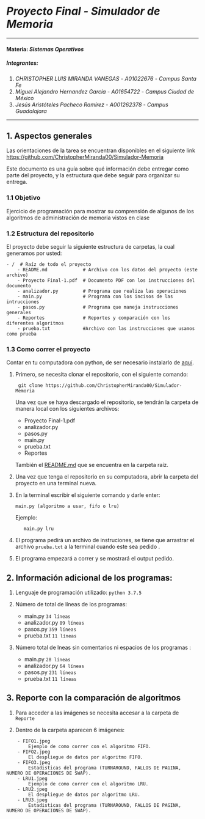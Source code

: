 # *Proyecto Final - Simulador de Memoria*
---
#### Materia: *Sistemas Operativos*

##### Integrantes:
1. *CHRISTOPHER LUIS MIRANDA VANEGAS* - *A01022676* - *Campus Santa Fe*
2. *Miguel Alejandro Hernandez Garcia* - *A01654722* - *Campus Ciudad de México*
3. *Jesús Aristóteles Pacheco Ramírez* - *A001262378* - *Campus Guadalajara*

---
## 1. Aspectos generales

Las orientaciones de la tarea se encuentran disponibles en el siguiente link https://github.com/ChristopherMiranda00/Simulador-Memoria

Este documento es una guía sobre qué información debe entregar como parte del proyecto, y la estructura que debe seguir para organizar su entrega.

### 1.1 Objetivo
Ejercicio de programación para mostrar su comprensión de algunos de
los algoritmos de administración de memoria vistos en clase


### 1.2 Estructura del repositorio

El proyecto debe seguir la siguiente estructura de carpetas, la cual generamos por usted:
```
- /  # Raíz de todo el proyecto
    - README.md			    # Archivo con los datos del proyecto (este archivo)
    - Proyecto Final-1.pdf	# Documento PDF con los instrucciones del documento 
    - analizador.py			# Programa que realiza las operaciones
    - main.py		        # Programa con los incisos de las intrucciones
    - pasos.py		        # Programa que maneja instrucciones generales
    - Reportes              # Reportes y comparación con los diferentes algoritmos
    - prueba.txt            #Archivo con las instrucciones que usamos como prueba 
```

### 1.3 Como correr el proyecto

Contar en tu computadora con python, de ser necesario instalarlo de [aquí](https://python.uptodown.com/windows).

1. Primero, se necesita clonar el repositorio, con el siguiente comando:

   ```
    git clone https://github.com/ChristopherMiranda00/Simulador-Memoria
    ```

    Una vez que se haya descargado el repositorio, se tendrán la carpeta de manera local con los siguientes archivos:
     
     - Proyecto Final-1.pdf
     - analizador.py
     - pasos.py
     - main.py
     - prueba.txt
     - Reportes

    También el [README.md](README.md) que se encuentra en la carpeta raíz.


2. Una vez que tenga el repositorio en su computadora, abrir la carpeta del proyecto en una terminal nueva. 
  
 
3. En la terminal escribir el siguiente comando y darle enter:

      `
      main.py (algoritmo a usar, fifo o lru)
      `
  
      Ejemplo: 
      
          
          main.py lru 
          

 4. El programa pedirá un archivo de instruciones, se tiene que arrastrar el archivo `prueba.txt` a la terminal cuando este sea pedido .

 5. El programa empezará a correr y se mostrará el output pedido. 
 
 ## 2. Información adicional de los programas: 
 
 1. Lenguaje de programación utilizado: `python 3.7.5 `
 
 2. Número de total de líneas de los programas: 
    - main.py `34 líneas`
    - analizador.py `89 líneas`
    - pasos.py `359 líneas`
    - prueba.txt `11 líneas`
 
 3. Número total de lneas sin comentarios ni espacios de los programas :
    - main.py `28 líneas`
    - analizador.py `64 líneas`
    - pasos.py `231 líneas`
    - prueba.txt `11 líneas`
 
 
 ## 3. Reporte con la comparación de algoritmos 
 
1. Para acceder a las imágenes se necesita accesar a la carpeta de `Reporte`

2. Dentro de la carpeta aparecen 6 imágenes:
```
    - FIFO1.jpeg
        Ejemplo de como correr con el algoritmo FIFO. 
    - FIFO2.jpeg
        El despliegue de datos por algoritmo FIFO.
    - FIFO3.jpeg
        Estadisticas del programa (TURNAROUND, FALLOS DE PAGINA, NUMERO DE OPERACIONES DE SWAP).
    - LRU1.jpeg
        Ejemplo de como correr con el algoritmo LRU. 
    - LRU2.jpeg
        El despliegue de datos por algoritmo LRU.
    - LRU3.jpeg
        Estadisticas del programa (TURNAROUND, FALLOS DE PAGINA, NUMERO DE OPERACIONES DE SWAP).
```
    
    

 
